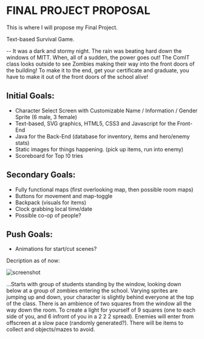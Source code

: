 # **FINAL PROJECT PROPOSAL**

This is where I will propose my Final Project.

Text-based Survival Game.

-- It was a dark and stormy night. The rain was beating hard down the windows of MITT. When, all of a sudden, the power goes out! The ComIT class looks outside to see Zombies making their way into the front doors of the building! To make it to the end, get your certificate and graduate, you have to make it out of the front doors of the school alive!

## Initial Goals:
- Character Select Screen with Customizable Name / Information / Gender Sprite (6 male, 3 female)
- Text-based, SVG graphics, HTML5, CSS3 and Javascript for the Front-End
- Java for the Back-End (database for inventory, items and hero/enemy stats)
- Static images for things happening. (pick up items, run into enemy)
- Scoreboard for Top !0 tries

## Secondary Goals: 
- Fully functional maps (first overlooking map, then possible room maps)
- Buttons for movement and map-toggle
- Backpack (visuals for items)
- Clock grabbing local time/date
- Possible co-op of people?

## Push Goals:
- Animations for start/cut scenes?


Decription as of now:

![screenshot](https://i.imgur.com/LZSLJIs.jpg
)

...Starts with group of students standing by the window, looking down below at a group of zombies entering the school. Varying sprites are jumping up and down, your character is slightly behind everyone at the top of the class. There is an ambience of two squares from the window all the way down the room. To create a light for yourself of 9 squares (one to each side of you, and 6 infront of you in a 2 2 2 spread). Enemies will enter from offscreen at a slow pace (randomly generated?). There will be items to collect and objects/mazes to avoid.
